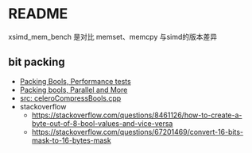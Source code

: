 # README

xsimd_mem_bench 是对比 memset、memcpy 与simd的版本差异

## bit packing

* [Packing Bools, Performance tests](https://www.cppstories.com/2017/04/packing-bools/)
* [Packing bools, Parallel and More](https://www.cppstories.com/2017/05/packing-bools-2/)
* [src: celeroCompressBools.cpp](https://github.com/fenbf/benchmarkLibsTest/blob/master/celeroTest/celeroCompressBools.cpp)
* stackoverflow
  * https://stackoverflow.com/questions/8461126/how-to-create-a-byte-out-of-8-bool-values-and-vice-versa
  * https://stackoverflow.com/questions/67201469/convert-16-bits-mask-to-16-bytes-mask